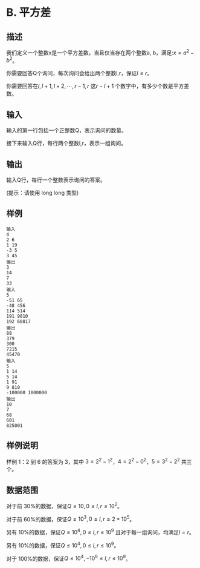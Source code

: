 # B. 平方差

## 描述

我们定义一个整数x是一个平方差数，当且仅当存在两个整数a, b，满足:$x=a^2-b^2$。

你需要回答Q个询问，每次询问会给出两个整数l,r，保证$l\le r$。

你需要回答在$l, l + 1, l + 2, \cdots, r − 1, r$ 这$r − l + 1$ 个数字中，有多少个数是平方差数。

## 输入

输入的第一行包括一个正整数Q，表示询问的数量。

接下来输入Q行，每行两个整数l,r，表示一组询问。

## 输出

输入Q行，每行一个整数表示询问的答案。

(提示：请使用 long long 类型)

## 样例

```
输入
4
2 6
1 19
-3 5
3 45
输出
3
14
7
33
输入
5
-51 65
-48 456
114 514
191 9810
192 60817
输出
88
379
300
7215
45470
输入
5
1 14
5 14
1 91
9 810
-100000 1000000
输出
10
7
68
601
825001
```


## 样例说明

样例 1：2 到 6 的答案为 3，其中 $3 = 2^2 − 1^2$，$4 = 2^2 − 0^2$，$5 = 3^2 − 2^2$ 共三个。

## 数据范围

对于前 $30\%$的数据，保证$Q ≤ 10,0 ≤ l,r ≤ 10^2$。

对于前 $60\%$的数据，保证$Q ≤ 10^3 , 0 ≤ l,r ≤ 2 \times 10^5$。

另有 $10\%$的数据，保证$Q ≤ 10^4, 0 ≤l,r ≤ 10^9$ 且对于每一组询问，均满足$l = r$。

另有 $10\%$的数据，保证$Q ≤ 10^4, 0 ≤ l,r ≤ 10^9$。

对于 $100\%$的数据，保证$Q ≤ 10^4, − 10^9 ≤ l,r ≤ 10^9$。